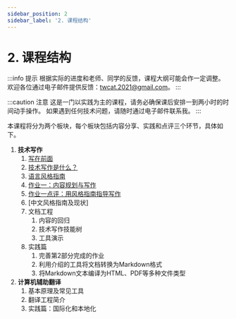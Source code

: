 ```yaml
---
sidebar_position: 2
sidebar_label: '2. 课程结构'
---
```


# 2. 课程结构

:::info 提示
根据实际的进度和老师、同学的反馈，课程大纲可能会作一定调整。
欢迎各位通过电子邮件提供反馈：twcat.2021@gmail.com。
:::

:::caution 注意
这是一门以实践为主的课程，请务必确保课后安排一到两小时的时间动手操作。
如果遇到任何技术问题，请随时通过电子邮件联系我。
:::

本课程将分为两个板块，每个板块包括内容分享、实践和点评三个环节，具体如下。

1. **技术写作**
    1. [写在前面](/docs/tw/intro)
    2. [技术写作是什么？](/docs/tw/what-is-tw)
    3. [语言风格指南](/docs/tw/common-styles/intro)
    4. [作业一：内容规划与写作](/docs/tw/assignment-1)
    5. [作业一点评：用风格指南指导写作](/docs/tw/using-styles)
    6. [中文风格指南及现状]<!-- ( /docs/tw/chinese-guides ) -->
    7. 文档工程
       1. 内容的回归 <!--  Markdown -->
       2. 技术写作技能树 <!-- Pandoc, Docusaurus, MkDocs, Sphinx, Bookdown -->
       3. 工具演示 <!-- Visual Studio Code、MacDown、Notepad++等 -->
    8. 实践篇
       1. 完善第2部分完成的作业
       2. 利用介绍的工具将文档转换为Markdown格式
       3. 将Markdown文本编译为HTML、PDF等多种文件类型
2. **计算机辅助翻译**
    1. 基本原理及常见工具
    2. 翻译工程简介
    3. 实践篇：国际化和本地化
